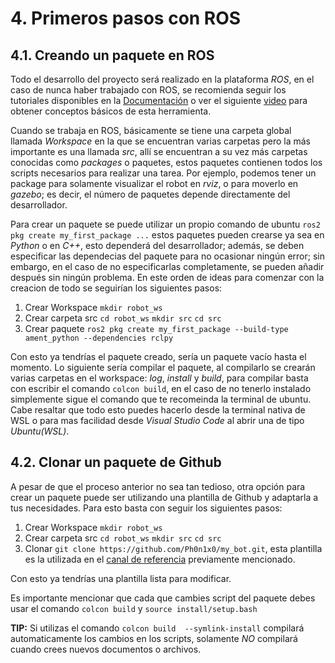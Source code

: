 # 4. Primeros pasos con ROS

## 4.1. Creando un paquete en ROS

Todo el desarrollo del proyecto será realizado en la plataforma _ROS_, en el caso de nunca haber trabajado con ROS, se recomienda seguir los tutoriales disponibles en la [Documentación](https://docs.ros.org/en/humble/Tutorials.html) o ver el siguiente [video](https://www.youtube.com/watch?v=Gg25GfA456o&t=2336s) para obtener conceptos básicos de esta herramienta. 

Cuando se trabaja en ROS, básicamente se tiene una carpeta global llamada _Workspace_ en la que se encuentran varias carpetas pero la más importante es una llamada _src_, allí se encuentran a su vez más carpetas conocidas como _packages_ o paquetes, estos paquetes contienen todos los scripts necesarios para realizar una tarea. Por ejemplo, podemos tener un package para solamente visualizar el robot en _rviz_, o para moverlo en _gazebo_; es decir, el número de paquetes depende directamente del desarrollador. 

Para crear un paquete se puede utilizar un propio comando de ubuntu `ros2 pkg create my_first_package ...` estos paquetes pueden crearse ya sea en _Python_ o en _C++_, esto dependerá del desarrollador; además, se deben especificar las dependecias del paquete para no ocasionar ningún error; sin embargo, en el caso de no especificarlas completamente, se pueden añadir después sin ningún problema. En este orden de ideas para comenzar con la creacion de todo se seguirían los siguientes pasos:

1. Crear Workspace `mkdir robot_ws` 
2. Crear carpeta src `cd robot_ws`  `mkdir src`  `cd src` 
3. Crear paquete `ros2 pkg create my_first_package --build-type ament_python --dependencies rclpy`

Con esto ya tendrías el paquete creado, sería un paquete vacío hasta el momento. Lo siguiente sería compilar el paquete, al compilarlo se crearán varias carpetas en el workspace: _log_, _install_ y _build_, para compilar basta con escribir el comando `colcon build`, en el caso de no tenerlo instalado simplemente sigue el comando que te recomeinda la terminal de ubuntu. Cabe resaltar que todo esto puedes hacerlo desde la terminal nativa de WSL o para mas facilidad desde _Visual Studio Code_ al abrir una de tipo _Ubuntu(WSL)_.


## 4.2. Clonar un paquete de Github

A pesar de que el proceso anterior no sea tan tedioso, otra opción para crear un paquete puede ser utilizando una plantilla de Github y adaptarla a tus necesidades. Para esto basta con seguir los siguientes pasos: 

1. Crear Workspace `mkdir robot_ws` 
2. Crear carpeta src `cd robot_ws` `mkdir src` `cd src` 
3. Clonar `git clone https://github.com/Ph0n1x0/my_bot.git`, esta plantilla es la utilizada en el [canal de referencia](https://www.youtube.com/watch?v=OWeLUSzxMsw&list=PLunhqkrRNRhYAffV8JDiFOatQXuU-NnxT) previamente mencionado.

Con esto ya tendrías una plantilla lista para modificar. 


Es importante mencionar que cada que cambies script del paquete debes usar el comando `colcon build` y `source install/setup.bash`

**TIP:** Si utilizas el comando `colcon build  --symlink-install` compilará automaticamente los cambios en los scripts, solamente _NO_ compilará cuando crees nuevos documentos o archivos.
